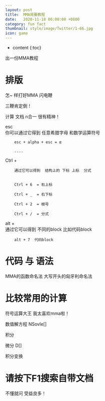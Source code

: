 ```yaml
---
layout: post
title:  MMA简要教程
date:   2020-11-18 00:00:00 +0800
category: fun fact
thumbnail: style/image/Twitter/1-66.jpg
icon: game
---
```



* content
{:toc}


出一份MMA教程






# 排版

怎~ 样打好MMA 闪电鞭

三鞭肯定倒！

计算  文档   n合一   很有精神！

esc  
        你可以通过它得到 任意希腊字母 和数学运算符号  

        esc + alpha + esc = α

        ....




Ctrl + 
        
        通过它可以得到  结构上的 下标 上标  分式     


        Ctrl + 6  = 右上标
        
        Ctrl + _  = 右下标

        Ctrl + 2  = 根号

        Ctrl + /  = 分式



alt +  
        通过它可以得到  不同的block 比如代码block

        alt + 7  代码block





# 代码 与 语法

MMA的函数命名法  大写开头的匈牙利命名法











# 比较常用的计算

符号运算大王  我太喜欢mma啦！


数值解方程   NSovle[]

积分

微分  D[]

积分变换























# 请按下F1搜索自带文档


不懂就问  受益良多！





























